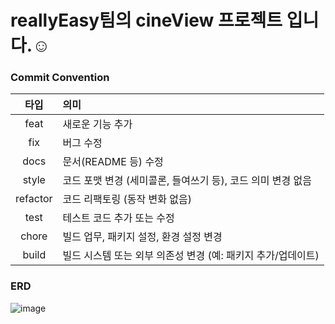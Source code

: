 # reallyEasy팀의 cineView 프로젝트 입니다.☺️

### Commit Convention

| 타입 | 의미 |
| :---: | :--- |
| feat | 새로운 기능 추가 |
| fix | 버그 수정 |
| docs | 문서(README 등) 수정 |
| style | 코드 포맷 변경 (세미콜론, 들여쓰기 등), 코드 의미 변경 없음 |
| refactor | 코드 리팩토링 (동작 변화 없음) |
| test | 테스트 코드 추가 또는 수정 |
| chore | 빌드 업무, 패키지 설정, 환경 설정 변경 |
| build | 빌드 시스템 또는 외부 의존성 변경 (예: 패키지 추가/업데이트) |


### ERD
![image](https://github.com/user-attachments/assets/1a7926f1-8db7-42b4-b69c-f499021a2b9a)
